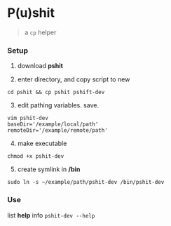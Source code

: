 # P(u)shit

> a `cp` helper   

### Setup   

1. download **pshit**   

2. enter directory, and copy script to new
```
cd pshit && cp pshit pshift-dev
```   

3. edit pathing variables. save.
```
vim pshit-dev
baseDir='/example/local/path'
remoteDir='/example/remote/path'
```   

4. make executable
```
chmod +x pshit-dev
```   

5. create symlink in **/bin**
```
sudo ln -s ~/example/path/pshit-dev /bin/pshit-dev
```   

### Use   

list **help** info
`pshit-dev --help`   


